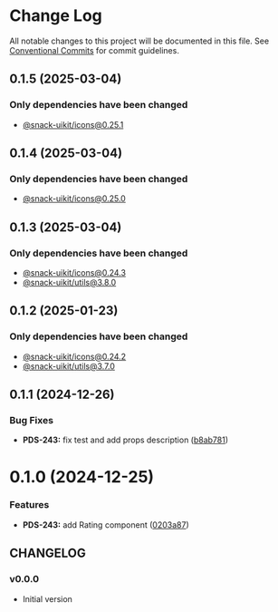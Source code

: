 # Change Log

All notable changes to this project will be documented in this file.
See [Conventional Commits](https://conventionalcommits.org) for commit guidelines.

## 0.1.5 (2025-03-04)

### Only dependencies have been changed
* [@snack-uikit/icons@0.25.1](https://github.com/cloud-ru-tech/snack-uikit/blob/master/packages/icons/CHANGELOG.md)





## 0.1.4 (2025-03-04)

### Only dependencies have been changed
* [@snack-uikit/icons@0.25.0](https://github.com/cloud-ru-tech/snack-uikit/blob/master/packages/icons/CHANGELOG.md)





## 0.1.3 (2025-03-04)

### Only dependencies have been changed
* [@snack-uikit/icons@0.24.3](https://github.com/cloud-ru-tech/snack-uikit/blob/master/packages/icons/CHANGELOG.md)
* [@snack-uikit/utils@3.8.0](https://github.com/cloud-ru-tech/snack-uikit/blob/master/packages/utils/CHANGELOG.md)





## 0.1.2 (2025-01-23)

### Only dependencies have been changed
* [@snack-uikit/icons@0.24.2](https://github.com/cloud-ru-tech/snack-uikit/blob/master/packages/icons/CHANGELOG.md)
* [@snack-uikit/utils@3.7.0](https://github.com/cloud-ru-tech/snack-uikit/blob/master/packages/utils/CHANGELOG.md)





## 0.1.1 (2024-12-26)


### Bug Fixes

* **PDS-243:** fix test and add props description ([b8ab781](https://github.com/cloud-ru-tech/snack-uikit/commit/b8ab781db157e7df8f6f923c90bbf081c3f6da65))





# 0.1.0 (2024-12-25)


### Features

* **PDS-243:** add Rating component ([0203a87](https://github.com/cloud-ru-tech/snack-uikit/commit/0203a875b59f708f8ea3122bb70399bc534cf504))





## CHANGELOG

### v0.0.0

- Initial version
